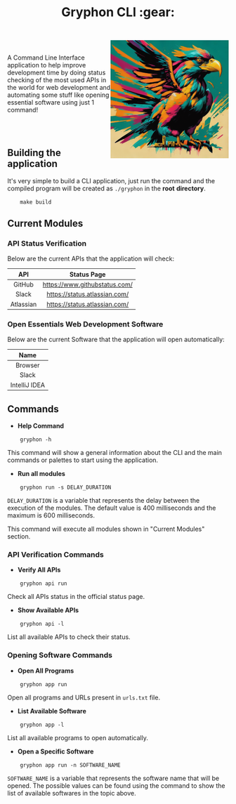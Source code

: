 <h1 align="center">Gryphon CLI :gear: </h1>

<img style="margin-top: 2em" align="right" src="./.docs/gryphon.png" height="269"> 

<br>

<p style="margin-top: 3em">
A Command Line Interface application to help improve development time by doing status
checking of the most used APIs in the world for web development and automating some 
stuff like opening essential software using just 1 command! </p>

<br>
<br>

## Building the application

It's very simple to build a CLI application, just run the command and the compiled
program will be created as `./gryphon` in the **root** **directory**.

```shellscript
    make build
```

## Current Modules

### API Status Verification

Below are the current APIs that the application will check:

<div style="text-align: center;">

| API       	| Status Page                   	|
|-----------	|-------------------------------	|
| GitHub    	| https://www.githubstatus.com/ 	|
| Slack     	| https://status.atlassian.com/ 	|
| Atlassian 	| https://status.atlassian.com/ 	|

</div>

### Open Essentials Web Development Software

Below are the current Software that the application will open automatically:

<div style="text-align: center;">

| Name          	|
|---------------	|
| Browser       	|
| Slack         	|
| IntelliJ IDEA 	|

</div>

## Commands

- **Help Command**
```shellscript
    gryphon -h
```

This command will show a general information about the CLI and the main commands
or palettes to start using the application.

- **Run all modules**

```shellscript
    gryphon run -s DELAY_DURATION
```

`DELAY_DURATION` is a variable that represents the delay between the execution 
of the modules. The default value is 400 milliseconds and the maximum is 
600 milliseconds.

This command will execute all modules shown in "Current Modules" section.

### API Verification Commands

- **Verify All APIs**

```shellscript
    gryphon api run
```

Check all APIs status in the official status page.

- **Show Available APIs**

```shellscript
    gryphon api -l
```

List all available APIs to check their status.

### Opening Software Commands

- **Open All Programs**

```shellscript
    gryphon app run
```

Open all programs and URLs present in `urls.txt` file.

- **List Available Software**

```shellscript
    gryphon app -l
```

List all available programs to open automatically.

- **Open a Specific Software**

```shellscript
    gryphon app run -n SOFTWARE_NAME
```

`SOFTWARE_NAME` is a variable that represents the software name that will be
opened. The possible values can be found using the command to show the list of
available softwares in the topic above.
